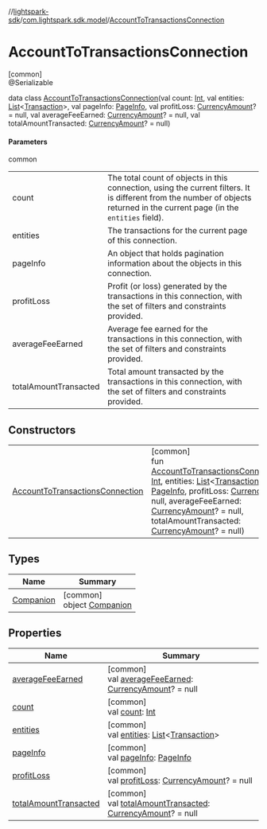 //[lightspark-sdk](../../../index.md)/[com.lightspark.sdk.model](../index.md)/[AccountToTransactionsConnection](index.md)

# AccountToTransactionsConnection

[common]\
@Serializable

data class [AccountToTransactionsConnection](index.md)(val count: [Int](https://kotlinlang.org/api/latest/jvm/stdlib/kotlin/-int/index.html), val entities: [List](https://kotlinlang.org/api/latest/jvm/stdlib/kotlin.collections/-list/index.html)&lt;[Transaction](../-transaction/index.md)&gt;, val pageInfo: [PageInfo](../-page-info/index.md), val profitLoss: [CurrencyAmount](../-currency-amount/index.md)? = null, val averageFeeEarned: [CurrencyAmount](../-currency-amount/index.md)? = null, val totalAmountTransacted: [CurrencyAmount](../-currency-amount/index.md)? = null)

#### Parameters

common

| | |
|---|---|
| count | The total count of objects in this connection, using the current filters. It is different from the number of objects returned in the current page (in the `entities` field). |
| entities | The transactions for the current page of this connection. |
| pageInfo | An object that holds pagination information about the objects in this connection. |
| profitLoss | Profit (or loss) generated by the transactions in this connection, with the set of filters and constraints provided. |
| averageFeeEarned | Average fee earned for the transactions in this connection, with the set of filters and constraints provided. |
| totalAmountTransacted | Total amount transacted by the transactions in this connection, with the set of filters and constraints provided. |

## Constructors

| | |
|---|---|
| [AccountToTransactionsConnection](-account-to-transactions-connection.md) | [common]<br>fun [AccountToTransactionsConnection](-account-to-transactions-connection.md)(count: [Int](https://kotlinlang.org/api/latest/jvm/stdlib/kotlin/-int/index.html), entities: [List](https://kotlinlang.org/api/latest/jvm/stdlib/kotlin.collections/-list/index.html)&lt;[Transaction](../-transaction/index.md)&gt;, pageInfo: [PageInfo](../-page-info/index.md), profitLoss: [CurrencyAmount](../-currency-amount/index.md)? = null, averageFeeEarned: [CurrencyAmount](../-currency-amount/index.md)? = null, totalAmountTransacted: [CurrencyAmount](../-currency-amount/index.md)? = null) |

## Types

| Name | Summary |
|---|---|
| [Companion](-companion/index.md) | [common]<br>object [Companion](-companion/index.md) |

## Properties

| Name | Summary |
|---|---|
| [averageFeeEarned](average-fee-earned.md) | [common]<br>val [averageFeeEarned](average-fee-earned.md): [CurrencyAmount](../-currency-amount/index.md)? = null |
| [count](count.md) | [common]<br>val [count](count.md): [Int](https://kotlinlang.org/api/latest/jvm/stdlib/kotlin/-int/index.html) |
| [entities](entities.md) | [common]<br>val [entities](entities.md): [List](https://kotlinlang.org/api/latest/jvm/stdlib/kotlin.collections/-list/index.html)&lt;[Transaction](../-transaction/index.md)&gt; |
| [pageInfo](page-info.md) | [common]<br>val [pageInfo](page-info.md): [PageInfo](../-page-info/index.md) |
| [profitLoss](profit-loss.md) | [common]<br>val [profitLoss](profit-loss.md): [CurrencyAmount](../-currency-amount/index.md)? = null |
| [totalAmountTransacted](total-amount-transacted.md) | [common]<br>val [totalAmountTransacted](total-amount-transacted.md): [CurrencyAmount](../-currency-amount/index.md)? = null |
